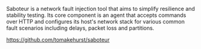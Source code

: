 Saboteur is a network fault injection tool that aims to simplify resilience and stability testing. Its core component is an agent that accepts commands over HTTP and configures its host's network stack for various common fault scenarios including delays, packet loss and partitions.

https://github.com/tomakehurst/saboteur
